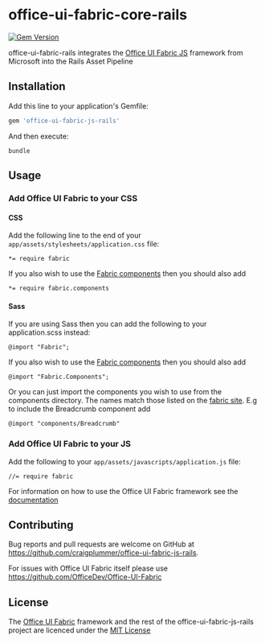 # office-ui-fabric-core-rails

[![Gem Version](https://badge.fury.io/rb/office-ui-fabric-js-rails.svg)](https://badge.fury.io/rb/office-ui-fabric-js-rails)

office-ui-fabric-rails integrates the [Office UI Fabric JS](https://github.com/OfficeDev/office-ui-fabric-js) framework from Microsoft into the Rails Asset Pipeline

## Installation

Add this line to your application's Gemfile:

```ruby
gem 'office-ui-fabric-js-rails'
```

And then execute:

    bundle

## Usage

### Add Office UI Fabric to your CSS

#### CSS

Add the following line to the end of your `app/assets/stylesheets/application.css` file:

```
*= require fabric
```

If you also wish to use the [Fabric components](http://dev.office.com/fabric/components) then you should also add

```
*= require fabric.components
```

#### Sass

If you are using Sass then you can add the following to your application.scss instead:

```
@import "Fabric";
```

If you also wish to use the [Fabric components](http://dev.office.com/fabric/components) then you should also add

```
@import "Fabric.Components";
```

Or you can just import the components you wish to use from the components directory. The names match those listed on the [fabric site](http://dev.office.com/fabric/components). E.g to include the Breadcrumb component add

```
@import "components/Breadcrumb"
```

### Add Office UI Fabric to your JS

Add the following to your `app/assets/javascripts/application.js` file:

```
//= require fabric
```

For information on how to use the Office UI Fabric framework see the [documentation](http://dev.office.com/fabric)

## Contributing

Bug reports and pull requests are welcome on GitHub at https://github.com/craigplummer/office-ui-fabric-js-rails.

For issues with Office UI Fabric itself please use https://github.com/OfficeDev/Office-UI-Fabric

## License

The [Office UI Fabric](https://github.com/OfficeDev/Office-UI-Fabric) framework and the rest of the office-ui-fabric-js-rails project are licenced under the [MIT License](https://opensource.org/licenses/mit-license.html)
